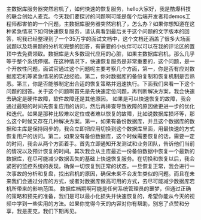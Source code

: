 主数据库服务器突然宕机了，如何快速的恢复服务，hello大家好，我是酷爆科技的联合创始人麦克。今天我们要探讨的问题啊可能是每个后端开发者和demos工程师都害怕的一个问题，主数据库服务器突然宕机了，怎么办？如果你想知道在这种紧急情况下如何快速恢复服务，请认真看到最后关于这个问题的文字版本的回答，呢我已经整理到了一个35万字的面试文档中，这个文档还涵盖了很多大场面试题以及场景题的分析和完整的回答，有需要的小伙伴可以可以在我的评论区的置顶中去免费领取。数据库是大多数现代应用的心脏，如果主数据库宕机，那么几乎等于整个系统停摆。在这种情况下，快速恢复服务是非常重要的，这个问题，是一个开放性问题，面试官通过这个问题呢主要考察几个方面，第一，你是否有应对数据库宕机等紧急情况的实战经验。第二，你对数据库的备份复制和恢复机制是否熟悉。第三，你是否能够制定出合适的恢复策略并迅速执行。下面我们来看一下这个问题的回答。关于这个问题啊首先是先快速定位问题，再判断解决方案，我会快速去确定是硬件故障，软件故障还是其他原因。
	如果是可以快速恢复的故障，我会通过最短的时间先恢复应用的访问，然后再排查导致故障的原因做更进一步的优化和迭代。如果是那种比较难以定位或者难以恢复的故障，比如说数据库损坏等，那么这个时候又存在几种解决方案。第一，如果有备份数据库，并且这个数据库的数据和主库是保持同步的，我会立即把应用切换到这个数据库里面，用最快速的方式恢复用户的访问。第二，如果没有备份数据库，这个时候需要恢复的话，需要一定的时间，我会从两个方面着手。首先立即通知开发测试和业务团队，告诉他们当前的情况以及预计恢复的时间。其次我会从主库最近一份备份数据中恢复一个最新的数据库，在尽可能减少数据丢失的基础上快速恢复服务。在切换和恢复以后，我会紧密的监控系统的表现，确保一切恢复到正常的状态。一旦恢复正常，我会进行一次事故的分析和复盘，找出宕机的原因，确保未来不会发生类似的问题。而且在未来我们会通过分库的方式，或者对数据库做高可用的方式，去尽可能减少数据库宕机所带来的影响范围。
	数据库档期啊可能是任何系统管理员的噩梦，但通过正确的策略和预先的准备，我们是可以最小化损失并快速恢复的，希望你能从今天的视频中学到一些实用的方法。如果你觉得今天的内容对你有帮助，别忘了点赞和分享，我是麦克，我们下期再见。